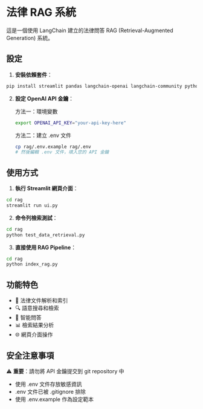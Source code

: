 # 法律 RAG 系統

這是一個使用 LangChain 建立的法律問答 RAG (Retrieval-Augmented Generation) 系統。

## 設定

1. **安裝依賴套件**：
```bash
pip install streamlit pandas langchain-openai langchain-community python-dotenv
```

2. **設定 OpenAI API 金鑰**：
   
   方法一：環境變數
   ```bash
   export OPENAI_API_KEY="your-api-key-here"
   ```
   
   方法二：建立 .env 文件
   ```bash
   cp rag/.env.example rag/.env
   # 然後編輯 .env 文件，填入您的 API 金鑰
   ```

## 使用方式

1. **執行 Streamlit 網頁介面**：
```bash
cd rag
streamlit run ui.py
```

2. **命令列檢索測試**：
```bash
cd rag
python test_data_retrieval.py
```

3. **直接使用 RAG Pipeline**：
```bash
cd rag
python index_rag.py
```

## 功能特色

- 📄 法律文件解析和索引
- 🔍 語意搜尋和檢索
- 💬 智能問答
- 📊 檢索結果分析
- 🌐 網頁介面操作

## 安全注意事項

⚠️ **重要**：請勿將 API 金鑰提交到 git repository 中
- 使用 .env 文件存放敏感資訊
- .env 文件已被 .gitignore 排除
- 使用 .env.example 作為設定範本
